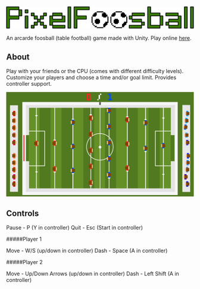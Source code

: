 ![](ReadmeResources/logo.png)

An arcarde foosball (table football) game made with Unity. Play online [here](https://nuno-faria.itch.io/pixelfoosball).

## About

Play with your friends or the CPU (comes with different difficulty levels). Customize your players and choose a time and/or goal limit. Provides controller support.

<img src="ReadmeResources/demo.gif"/>

## Controls

Pause - P (Y in controller)
Quit - Esc (Start in controller)

#####Player 1

Move - W/S (up/down in controller)
Dash - Space (A in controller)


#####Player 2

Move - Up/Down Arrows (up/down in controller)
Dash - Left Shift (A in controller)